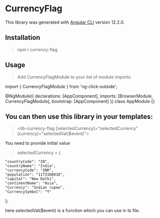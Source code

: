 # CurrencyFlag

This library was generated with [Angular CLI](https://github.com/angular/angular-cli) version 12.2.0.

## Installation

> npm i currency-flag

## Usage

> Add CurrencyFlagModule to your list of module imports:

import { CurrencyFlagModule } from 'ng-click-outside';

@NgModule({
declarations: [AppComponent],
imports: [BrowserModule, CurrencyFlagModule],
bootstrap: [AppComponent]
})
class AppModule {}

## You can then use this library in your templates:

> <lib-currency-flag [selectedCurrency]="selectedCurrency" (currency)="selectedVal($event)"></lib-currency-flag>

You need to provide initial value

> selectedCurrency = {

    "countryCode": "IN",
    "countryName": "India",
    "currencyCode": "INR",
    "population": "1173108018",
    "capital": "New Delhi",
    "continentName": "Asia",
    "Currency": "Indian rupee",
    "CurrencySymbol": "₹"

};

here selectedVal($event) is a function which you can use in ts file.
